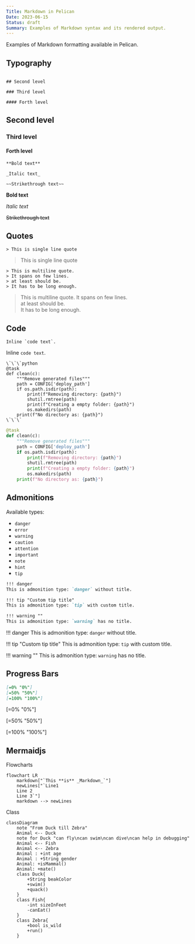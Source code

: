 ```yaml
---
Title: Markdown in Pelican
Date: 2023-06-15
Status: draft
Summary: Examples of Markdown syntax and its rendered output.
---
```


Examples of Markdown formatting available in Pelican.

## Typography

```

## Second level

### Third level

#### Forth level
```

## Second level

### Third level

#### Forth level

```
**Bold text**

_Italic text_

~~Strikethrough text~~
```

**Bold text**

_Italic text_

~~Strikethrough text~~

## Quotes

```
> This is single line quote
```

> This is single line quote

```
> This is multiline quote.
> It spans on few lines.
> at least should be.
> It has to be long enough.
```

> This is multiline quote.
> It spans on few lines.  
> at least should be.  
> It has to be long enough.

## Code

```
Inline `code text`.
```

Inline `code text`.

```
\`\`\`python
@task
def clean(c):
    """Remove generated files"""
    path = CONFIG['deploy_path']
    if os.path.isdir(path):
        print(f"Removing directory: {path}")
        shutil.rmtree(path)
        print(f"Creating a empty folder: {path}")
        os.makedirs(path)
    print(f"No directory as: {path}")
\`\`\`

```

```python
@task
def clean(c):
    """Remove generated files"""
    path = CONFIG['deploy_path']
    if os.path.isdir(path):
        print(f"Removing directory: {path}")
        shutil.rmtree(path)
        print(f"Creating a empty folder: {path}")
        os.makedirs(path)
    print(f"No directory as: {path}")
```

## Admonitions

Available types:

- `danger`
- `error`
- `warning`
- `caution`
- `attention`
- `important`
- `note`
- `hint`
- `tip`

```markdown
!!! danger
This is admonition type: `danger` without title.

!!! tip "Custom tip title"
This is admonition type: `tip` with custom title.

!!! warning ""
This is admonition type: `warning` has no title.
```

!!! danger
This is admonition type: `danger` without title.

!!! tip "Custom tip title"
This is admonition type: `tip` with custom title.

!!! warning ""
This is admonition type: `warning` has no title.

## Progress Bars

```markdown
[=0% "0%"]
[=50% "50%"]
[=100% "100%"]
```

[=0% "0%"]

[=50% "50%"]

[=100% "100%"]

## Mermaidjs

Flowcharts

```mermaid
flowchart LR
    markdown["`This **is** _Markdown_`"]
    newLines["`Line1
    Line 2
    Line 3`"]
    markdown --> newLines
```

Class

```mermaid
classDiagram
    note "From Duck till Zebra"
    Animal <-- Duck
    note for Duck "can fly\ncan swim\ncan dive\ncan help in debugging"
    Animal <-- Fish
    Animal <-- Zebra
    Animal : +int age
    Animal : +String gender
    Animal: +isMammal()
    Animal: +mate()
    class Duck{
        +String beakColor
        +swim()
        +quack()
    }
    class Fish{
        -int sizeInFeet
        -canEat()
    }
    class Zebra{
        +bool is_wild
        +run()
    }

```
